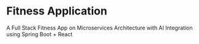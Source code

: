 # Fitness Application

A Full Stack Fitness App on Microservices Architecture with AI Integration using Spring Boot + React
